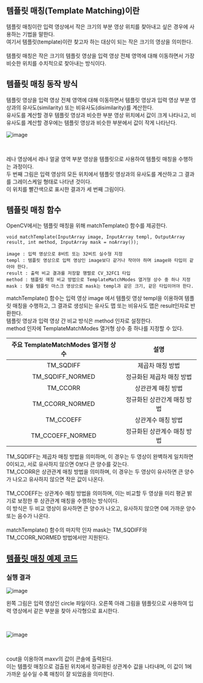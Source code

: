 ## 템플릿 매칭(Template Matching)이란

템플릿 매칭이란 입력 영상에서 작은 크기의 부분 영상 위치를 찾아내고 싶은 경우에 사용하는 기법을 말한다.
<br>
여기서 템플릿(template)이란 찾고자 하는 대상이 되는 작은 크기의 영상을 의미한다.
<br>
<br>
템플릿 매칭은 작은 크기의 템플릿 영상을 입력 영상 전체 영역에 대해 이동하면서 가장 비슷한 위치를 수치적으로 찾아내는 방식이다.

## 템플릿 매칭 동작 방식
템플릿 영상을 입력 영상 전체 영역에 대해 이동하면서 템플릿 영상과 입력 영상 부분 영상과의 유사도(similarity) 또는 비유사도(disimilarity)를 계산한다.
<br>
유사도를 계산할 경우 템플릿 영상과 비슷한 부분 영상 위치에서 값이 크게 나타나고, 비유사도를 계산할 경우에는 템플릿 영상과 비슷한 부분에서 값이 작게 나타난다.
<br>

![image](https://user-images.githubusercontent.com/87363461/203923200-0983d3f6-5123-49ad-8b3c-1911b5d667fe.png)

<br>

레나 영상에서 레나 얼굴 영역 부분 영상을 템플릿으로 사용하여 템플릿 매칭을 수행하는 과정이다.
<br>
두 번째 그림은 입력 영상의 모든 위치에서 템플릿 영상과의 유사도를 계산하고 그 결과를 그레이스케일 형태로 나타낸 것이다.
<br>
이 위치를 빨간색으로 표시한 결과가 세 번째 그림이다.

## 템플릿 매칭 함수

OpenCV에서는 템플릿 매칭을 위해 matchTemplate() 함수를 제공한다.

```
void matchTemplate(InputArray image, InputArray templ, OutputArray result, int method, InputArray mask = noArray());

image : 입력 영상으로 8비트 또는 32비트 실수형 지정
templ : 템플릿 영상으로 입력 영상인 image보다 같거나 작아야 하며 image와 타입이 같아야 한다.
result : 출력 비교 결과를 저장할 행렬로 CV_32FC1 타입
method : 템플릿 매칭 비교 방법으로 TemplateMatchModes 열거형 상수 중 하나 지정
mask : 찾을 템플릿 마스크 영상으로 mask는 templ과 같은 크기, 같은 타입이어야 한다.
```

matchTemplate() 함수는 입력 영상 image 에서 템플릿 영상 templ을 이용하여 템플릿 매칭을 수행하고, 그 결과로 생성되는 유사도 맵 또는 비유사도 맵은 result인자로 반환한다.
<br>
템플릿 영상과 입력 영상 간 비교 방식은 method 인자로 설정한다.
<br>
method 인자에 TemplateMatchModes 열거형 상수 중 하나를 지정할 수 있다.

|주요 TemplateMatchModes 열거형 상수|설명|
|:---:|:---:|
|TM_SQDIFF|제곱차 매칭 방법|
|TM_SQDIFF_NORMED|정규화된 제곱차 매칭 방법|
|TM_CCORR|상관관계 매칭 방법|
|TM_CCORR_NORMED|정규화된 상관간계 매칭 방법|
|TM_CCOEFF|상관계수 매칭 방법|
|TM_CCOEFF_NORMED|정규화된 상관계수 매칭 방법|

TM_SQDIFF는 제곱차 매칭 방법을 의미하며, 이 경우는 두 영상이 완벽하게 일치하면 0이되고, 서로 유사하지 않으면 0보다 큰 양수를 갖는다.
<br>
TM_CCORR은 상관관계 매칭 방법을 의미하며, 이 경우는 두 영상이 유사하면 큰 양수가 나오고 유사하지 않으면 작은 값이 나온다.
<br>
<br>
TM_CCOEFF는 상관계수 매칭 방법을 의미하며, 이는 비교할 두 영상을 미리 평균 밝기로 보정한 후 상관관계 매칭을 수행하는 방식이다.
<br>
이 방식은 두 비교 영상이 유사하면 큰 양수가 나오고, 유사하지 않으면 0에 가까운 양수 또는 음수가 나온다.
<br>
<br>
matchTemplate() 함수의 마지막 인자 mask는 TM_SQDIFF와 TM_CCORR_NORMED 방법에서만 지원된다.

## [템플릿 매칭 예제 코드](https://github.com/JeHeeYu/OpenCV/blob/main/Template%20Matching/TemplateMatching.cpp)

### 실행 결과
![image](https://user-images.githubusercontent.com/87363461/203923609-e45f3aeb-e7b9-4d84-b79f-95d62c081ede.png)

왼쪽 그림은 입력 영상인 circle 파일이다. 오른쪽 아래 그림을 템플릿으로 사용하여 입력 영상에서 같은 부분을 찾아 사각형으로 표시한다.

<br>

![image](https://user-images.githubusercontent.com/87363461/203923725-f949c355-ef15-4ba8-86c5-bc337476ff9b.png)


<br>

cout을 이용하여 maxv의 값이 콘솔에 출력된다.
<br>
이는 템플릿 매칭으로 검출된 위치에서 정규화된 상관계수 값을 나타내며, 이 값이 1에 가까운 실수일 수록 매칭이 잘 되었음을 의미한다.
